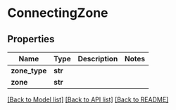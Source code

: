 # ConnectingZone

## Properties
Name | Type | Description | Notes
------------ | ------------- | ------------- | -------------
**zone_type** | **str** |  | 
**zone** | **str** |  | 

[[Back to Model list]](../README.md#documentation-for-models) [[Back to API list]](../README.md#documentation-for-api-endpoints) [[Back to README]](../README.md)

